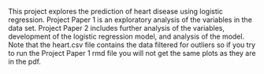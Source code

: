This project explores the prediction of heart disease using logistic regression. Project Paper 1 is an exploratory analysis of the variables in the data set. Project Paper 2 includes further analysis of the variables, development of the logistic regression model, and analysis of the model. Note that the heart.csv file contains the data filtered for outliers so if you try to run the Project Paper 1 rmd file you will not get the same plots as they are in the pdf.
